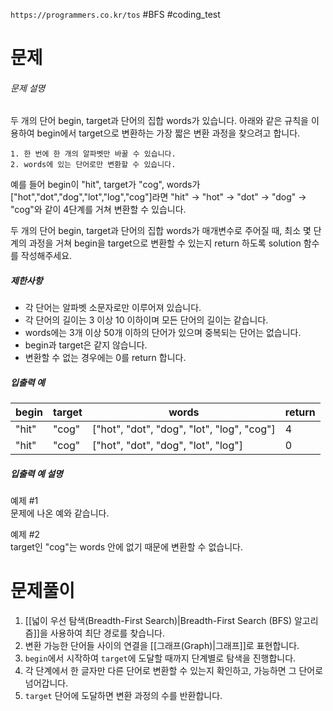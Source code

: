 `https://programmers.co.kr/tos`
#BFS #coding_test

# 문제
###### 문제 설명

두 개의 단어 begin, target과 단어의 집합 words가 있습니다. 아래와 같은 규칙을 이용하여 begin에서 target으로 변환하는 가장 짧은 변환 과정을 찾으려고 합니다.

```
1. 한 번에 한 개의 알파벳만 바꿀 수 있습니다.
2. words에 있는 단어로만 변환할 수 있습니다.
```

예를 들어 begin이 "hit", target가 "cog", words가 ["hot","dot","dog","lot","log","cog"]라면 "hit" -> "hot" -> "dot" -> "dog" -> "cog"와 같이 4단계를 거쳐 변환할 수 있습니다.

두 개의 단어 begin, target과 단어의 집합 words가 매개변수로 주어질 때, 최소 몇 단계의 과정을 거쳐 begin을 target으로 변환할 수 있는지 return 하도록 solution 함수를 작성해주세요.

##### 제한사항

- 각 단어는 알파벳 소문자로만 이루어져 있습니다.
- 각 단어의 길이는 3 이상 10 이하이며 모든 단어의 길이는 같습니다.
- words에는 3개 이상 50개 이하의 단어가 있으며 중복되는 단어는 없습니다.
- begin과 target은 같지 않습니다.
- 변환할 수 없는 경우에는 0를 return 합니다.

##### 입출력 예

|begin|target|words|return|
|---|---|---|---|
|"hit"|"cog"|["hot", "dot", "dog", "lot", "log", "cog"]|4|
|"hit"|"cog"|["hot", "dot", "dog", "lot", "log"]|0|

##### 입출력 예 설명

예제 #1  
문제에 나온 예와 같습니다.

예제 #2  
target인 "cog"는 words 안에 없기 때문에 변환할 수 없습니다.

# 문제풀이

1. [[넓이 우선 탐색(Breadth-First Search)|Breadth-First Search (BFS) 알고리즘]]을 사용하여 최단 경로를 찾습니다.
2. 변환 가능한 단어들 사이의 연결을 [[그래프(Graph)|그래프]]로 표현합니다.
3. `begin`에서 시작하여 `target`에 도달할 때까지 단계별로 탐색을 진행합니다.
4. 각 단계에서 한 글자만 다른 단어로 변환할 수 있는지 확인하고, 가능하면 그 단어로 넘어갑니다.
5. `target` 단어에 도달하면 변환 과정의 수를 반환합니다.